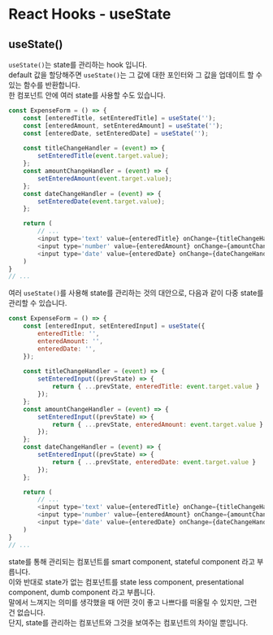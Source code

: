 # React Hooks - useState
## useState()
`useState()`는 state를 관리하는 hook 입니다.  
default 값을 할당해주면 `useState()`는 그 값에 대한 포인터와 그 값을 업데이트 할 수 있는 함수를 반환합니다.  
한 컴포넌트 안에 여러 state를 사용할 수도 있습니다.  
```javascript
const ExpenseForm = () => {
    const [enteredTitle, setEnteredTitle] = useState('');
    const [enteredAmount, setEnteredAmount] = useState('');
    const [enteredDate, setEnteredDate] = useState('');
    
    const titleChangeHandler = (event) => {
        setEnteredTitle(event.target.value);
    };
    const amountChangeHandler = (event) => {
        setEnteredAmount(event.target.value);
    };
    const dateChangeHandler = (event) => {
        setEnteredDate(event.target.value);
    };

    return (
        // ...
        <input type='text' value={enteredTitle} onChange={titleChangeHandler} />
        <input type='number' value={enteredAmount} onChange={amountChangeHandler} />
        <input type='date' value={enteredDate} onChange={dateChangeHandler} />
    )
}
// ...
```
여러 `useState()`를 사용해 state를 관리하는 것의 대안으로, 다음과 같이 다중 state를 관리할 수 있습니다.
```javascript
const ExpenseForm = () => {
    const [enteredInput, setEnteredInput] = useState({
        enteredTitle: '',
        enteredAmount: '',
        enteredDate: '',
    });
    
    const titleChangeHandler = (event) => {
        setEnteredInput((prevState) => {
            return { ...prevState, enteredTitle: event.target.value }
        });
    };
    const amountChangeHandler = (event) => {
        setEnteredInput((prevState) => {
            return { ...prevState, enteredAmount: event.target.value }
        });
    };
    const dateChangeHandler = (event) => {
        setEnteredInput((prevState) => {
            return { ...prevState, enteredDate: event.target.value }
        });
    };

    return (
        // ...
        <input type='text' value={enteredTitle} onChange={titleChangeHandler} />
        <input type='number' value={enteredAmount} onChange={amountChangeHandler} />
        <input type='date' value={enteredDate} onChange={dateChangeHandler} />
    )
}
// ...
```
state를 통해 관리되는 컴포넌트를 smart component, stateful component 라고 부릅니다.    
이와 반대로 state가 없는 컴포넌트를 state less component, presentational component, dumb component 라고 부릅니다.  
말에서 느껴지는 의미를 생각했을 때 어떤 것이 좋고 나쁘다를 떠올릴 수 있지만, 그런 건 없습니다.  
단지, state를 관리하는 컴포넌트와 그것을 보여주는 컴포넌트의 차이일 뿐입니다.  
